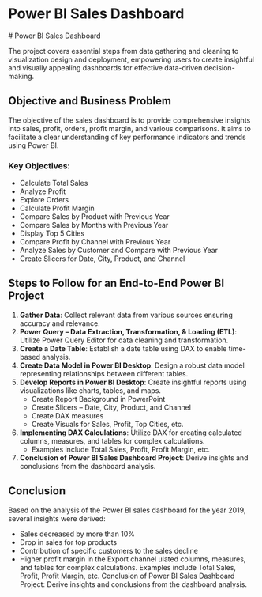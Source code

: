 <h1> Power BI Sales Dashboard </h1>
# Power BI Sales Dashboard

The project covers essential steps from data gathering and cleaning to visualization design and deployment, empowering users to create insightful and visually appealing dashboards for effective data-driven decision-making.

## Objective and Business Problem

The objective of the sales dashboard is to provide comprehensive insights into sales, profit, orders, profit margin, and various comparisons. It aims to facilitate a clear understanding of key performance indicators and trends using Power BI.

### Key Objectives:
- Calculate Total Sales
- Analyze Profit
- Explore Orders
- Calculate Profit Margin
- Compare Sales by Product with Previous Year
- Compare Sales by Months with Previous Year
- Display Top 5 Cities
- Compare Profit by Channel with Previous Year
- Analyze Sales by Customer and Compare with Previous Year
- Create Slicers for Date, City, Product, and Channel

## Steps to Follow for an End-to-End Power BI Project

1. **Gather Data**: Collect relevant data from various sources ensuring accuracy and relevance.
2. **Power Query – Data Extraction, Transformation, & Loading (ETL)**: Utilize Power Query Editor for data cleaning and transformation.
3. **Create a Date Table**: Establish a date table using DAX to enable time-based analysis.
4. **Create Data Model in Power BI Desktop**: Design a robust data model representing relationships between different tables.
5. **Develop Reports in Power BI Desktop**: Create insightful reports using visualizations like charts, tables, and maps.
   - Create Report Background in PowerPoint
   - Create Slicers – Date, City, Product, and Channel
   - Create DAX measures
   - Create Visuals for Sales, Profit, Top Cities, etc.
6. **Implementing DAX Calculations**: Utilize DAX for creating calculated columns, measures, and tables for complex calculations.
   - Examples include Total Sales, Profit, Profit Margin, etc.
7. **Conclusion of Power BI Sales Dashboard Project**: Derive insights and conclusions from the dashboard analysis.

## Conclusion

Based on the analysis of the Power BI sales dashboard for the year 2019, several insights were derived:
- Sales decreased by more than 10%
- Drop in sales for top products
- Contribution of specific customers to the sales decline
- Higher profit margin in the Export channel
ulated columns, measures, and tables for complex calculations.
Examples include Total Sales, Profit, Profit Margin, etc.
Conclusion of Power BI Sales Dashboard Project: Derive insights and conclusions from the dashboard analysis.

